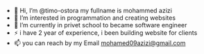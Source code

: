 - 👋 Hi, I’m @timo-ostora my fullname is mohammed azizi
- 👀 I’m interested in programmation and creating websites 
- 🌱 I’m currently in privet school to became software engineer
- ⚡ i have 2 year of experience, i been building website for clients
- 📫 you can reach by my Email mohamed09azizi@gmail.com

<!---
timo-ostora/timo-ostora is a ✨ special ✨ repository because its `README.md` (this file) appears on your GitHub profile.
You can click the Preview link to take a look at your changes.
--->
